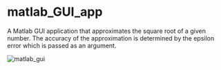 # matlab_GUI_app

A Matlab GUI application that approximates the square root of a given number. The accuracy of the approximation is determined by the epsilon error which is passed as an argument.


![matlab_gui](https://user-images.githubusercontent.com/105750932/173350979-a119233f-d248-4933-9d81-161204f89fbb.png)
